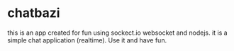 # chatbazi
this is an app created for fun using sockect.io websocket and nodejs.
it is a simple chat application (realtime).
Use it and have fun.
